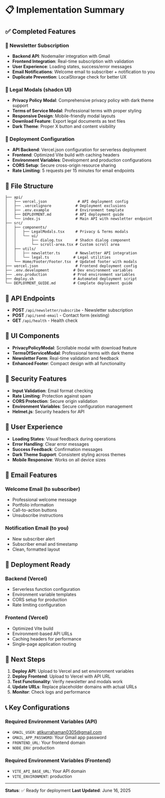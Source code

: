 # 📋 Implementation Summary

## ✅ Completed Features

### 🎯 Newsletter Subscription

- **Backend API**: Nodemailer integration with Gmail
- **Frontend Integration**: Real-time subscription with validation
- **User Experience**: Loading states, success/error messages
- **Email Notifications**: Welcome email to subscriber + notification to you
- **Duplicate Prevention**: LocalStorage check for better UX

### 🎨 Legal Modals (shadcn UI)

- **Privacy Policy Modal**: Comprehensive privacy policy with dark theme support
- **Terms of Service Modal**: Professional terms with proper styling
- **Responsive Design**: Mobile-friendly modal layouts
- **Download Feature**: Export legal documents as text files
- **Dark Theme**: Proper X button and content visibility

### 🚀 Deployment Configuration

- **API Backend**: Vercel.json configuration for serverless deployment
- **Frontend**: Optimized Vite build with caching headers
- **Environment Variables**: Development and production configurations
- **CORS Setup**: Secure cross-origin resource sharing
- **Rate Limiting**: 5 requests per 15 minutes for email endpoints

## 📁 File Structure

```
├── api/
│   ├── vercel.json              # API deployment config
│   ├── .vercelignore           # Deployment exclusions
│   ├── .env.example            # Environment template
│   ├── DEPLOYMENT.md           # API deployment guide
│   └── index.js                # Main API with newsletter endpoint
├── src/
│   ├── components/
│   │   ├── LegalModals.tsx     # Privacy & Terms modals
│   │   └── ui/
│   │       ├── dialog.tsx      # Shadcn dialog component
│   │       └── scroll-area.tsx # Custom scroll area
│   ├── utils/
│   │   ├── newsletter.ts       # Newsletter API integration
│   │   └── legal.ts           # Legal utilities
│   └── Home/Footer/Footer.tsx  # Updated footer with modals
├── vercel.json                 # Frontend deployment config
├── .env.development           # Dev environment variables
├── .env.production            # Prod environment variables
├── deploy.sh                  # Automated deployment script
└── DEPLOYMENT_GUIDE.md        # Complete deployment guide
```

## 🔧 API Endpoints

- **POST** `/api/newsletter/subscribe` - Newsletter subscription
- **POST** `/api/send-email` - Contact form (existing)
- **GET** `/api/health` - Health check

## 🎨 UI Components

- **PrivacyPolicyModal**: Scrollable modal with download feature
- **TermsOfServiceModal**: Professional terms with dark theme
- **Newsletter Form**: Real-time validation and feedback
- **Enhanced Footer**: Compact design with all functionality

## 🔐 Security Features

- **Input Validation**: Email format checking
- **Rate Limiting**: Protection against spam
- **CORS Protection**: Secure origin validation
- **Environment Variables**: Secure configuration management
- **Helmet.js**: Security headers for API

## 🌟 User Experience

- **Loading States**: Visual feedback during operations
- **Error Handling**: Clear error messages
- **Success Feedback**: Confirmation messages
- **Dark Theme Support**: Consistent styling across themes
- **Mobile Responsive**: Works on all device sizes

## 📧 Email Features

### Welcome Email (to subscriber)

- Professional welcome message
- Portfolio information
- Call-to-action buttons
- Unsubscribe instructions

### Notification Email (to you)

- New subscriber alert
- Subscriber email and timestamp
- Clean, formatted layout

## 🚀 Deployment Ready

### Backend (Vercel)

- Serverless function configuration
- Environment variable templates
- CORS setup for production
- Rate limiting configuration

### Frontend (Vercel)

- Optimized Vite build
- Environment-based API URLs
- Caching headers for performance
- Single-page application routing

## 🔄 Next Steps

1. **Deploy API**: Upload to Vercel and set environment variables
2. **Deploy Frontend**: Upload to Vercel with API URL
3. **Test Functionality**: Verify newsletter and modals work
4. **Update URLs**: Replace placeholder domains with actual URLs
5. **Monitor**: Check logs and performance

## 📞 Key Configurations

### Required Environment Variables (API)

- `GMAIL_USER`: atikurrahaman0305@gmail.com
- `GMAIL_APP_PASSWORD`: Your Gmail app password
- `FRONTEND_URL`: Your frontend domain
- `NODE_ENV`: production

### Required Environment Variables (Frontend)

- `VITE_API_BASE_URL`: Your API domain
- `VITE_ENVIRONMENT`: production

---

**Status**: ✅ Ready for deployment
**Last Updated**: June 16, 2025

